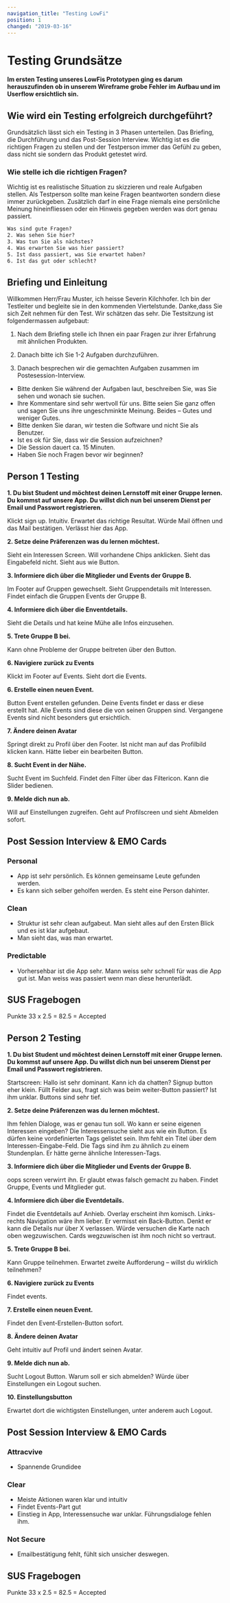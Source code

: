 ```yaml
---
navigation_title: "Testing LowFi"
position: 1
changed: "2019-03-16"
---
```


# Testing Grundsätze
**Im ersten Testing unseres LowFis Prototypen ging es darum herauszufinden ob in unserem Wireframe grobe Fehler im Aufbau und im Userflow ersichtlich sin.**

## Wie wird ein Testing erfolgreich durchgeführt?
Grundsätzlich lässt sich ein Testing in 3 Phasen unterteilen. Das Briefing, die Durchführung und das Post-Session Interview. Wichtig ist es die richtigen Fragen zu stellen und der Testperson immer das Gefühl zu geben, dass nicht sie sondern das Produkt getestet wird.

### Wie stelle ich die richtigen Fragen?
Wichtig ist es realistische Situation zu skizzieren und reale Aufgaben stellen. Als Testperson sollte man keine Fragen beantworten sondern diese immer zurückgeben. Zusätzlich darf in eine Frage niemals eine persönliche Meinung hineinfliessen oder ein Hinweis gegeben werden was dort genau passiert.

```html
Was sind gute Fragen?
2. Was sehen Sie hier?
3. Was tun Sie als nächstes?
4. Was erwarten Sie was hier passiert?
5. Ist dass passiert, was Sie erwartet haben?
6. Ist das gut oder schlecht?
```

## Briefing und Einleitung

Willkommen Herr/Frau Muster, ich heisse Severin Kilchhofer. Ich bin der Testleiter und begleite sie in den kommenden Viertelstunde. Danke,dass Sie sich Zeit nehmen für den Test. Wir schätzen das sehr. Die Testsitzung ist folgendermassen aufgebaut:

1. Nach dem Briefing stelle ich Ihnen ein paar Fragen zur ihrer Erfahrung mit ähnlichen Produkten.

2. Danach bitte ich Sie 1-2 Aufgaben durchzuführen.

3. Danach besprechen wir die gemachten Aufgaben zusammen im Postesession-Interview.

* Bitte denken Sie während der Aufgaben laut, beschreiben Sie, was Sie sehen und wonach sie suchen.
* Ihre Kommentare sind sehr wertvoll für uns. Bitte seien Sie ganz offen und sagen Sie uns ihre ungeschminkte Meinung. Beides – Gutes und weniger Gutes.
* Bitte denken Sie daran, wir testen die Software und nicht Sie als Benutzer.
* Ist es ok für Sie, dass wir die Session aufzeichnen?
* Die Session dauert ca. 15 Minuten.
* Haben Sie noch Fragen bevor wir beginnen?

## Person 1 Testing

**1. Du bist Student und möchtest deinen Lernstoff mit einer Gruppe lernen. Du kommst auf unsere App. Du willst dich nun bei unserem Dienst per Email und Passwort registrieren.**

Klickt sign up. Intuitiv. Erwartet das richtige Resultat. Würde Mail öffnen und das Mail bestätigen. Verlässt hier das App.
 

**2. Setze deine Präferenzen was du lernen möchtest.**

Sieht ein Interessen Screen. Will vorhandene Chips anklicken. Sieht das Eingabefeld nicht. Sieht aus wie Button.

**3. Informiere dich über die Mitglieder und Events der Gruppe B.**

Im Footer auf Gruppen gewechselt. Sieht Gruppendetails mit Interessen. Findet einfach die Gruppen Events der Gruppe B.
    
**4. Informiere dich über die Enventdetails.**

Sieht die Details und hat keine Mühe alle Infos einzusehen.

**5. Trete Gruppe B bei.**

Kann ohne Probleme der Gruppe beitreten über den Button.
    
**6. Navigiere zurück zu Events**

Klickt im Footer auf Events. Sieht dort die Events.
    
**6. Erstelle einen neuen Event.**

Button Event erstellen gefunden. Deine Events findet er dass er diese erstellt hat. Alle Events sind diese die von seinen Gruppen sind. Vergangene Events sind nicht besonders gut ersichtlich.

**7. Ändere deinen Avatar**

 Springt direkt zu Profil über den Footer. Ist nicht man auf das Profilbild klicken kann. Hätte lieber ein bearbeiten Button.

**8. Sucht Event in der Nähe.**

Sucht Event im Suchfeld. Findet den Filter über das Filtericon. Kann die Slider bedienen.

**9.  Melde dich nun ab.**

Will auf Einstellungen zugreifen. Geht auf Profilscreen und sieht Abmelden sofort.

## Post Session Interview & EMO Cards
### Personal
* App ist sehr persönlich. Es können gemeinsame Leute gefunden werden.
* Es kann sich selber geholfen werden. Es steht eine Person dahinter.

### Clean
* Struktur ist sehr clean aufgabeut. Man sieht alles auf den Ersten Blick und es ist klar aufgebaut.
* Man sieht das, was man erwartet.
### Predictable
* Vorhersehbar ist die App sehr. Mann weiss sehr schnell für was die App gut ist. Man weiss was passiert wenn man diese herunterlädt.

## SUS Fragebogen
Punkte 33 x 2.5 = 82.5 = Accepted


## Person 2 Testing

**1. Du bist Student und möchtest deinen Lernstoff mit einer Gruppe lernen. Du kommst auf unsere App. Du willst dich nun bei unserem Dienst per Email und Passwort registrieren.**

Startscreen: Hallo ist sehr dominant. Kann ich da chatten? Signup button eher klein.
Füllt Felder aus, fragt sich was beim weiter-Button passiert? Ist ihm unklar. Buttons sind sehr tief.

**2. Setze deine Präferenzen was du lernen möchtest.**

Ihm fehlen Dialoge, was er genau tun soll. Wo kann er seine eigenen Interessen eingeben? Die Interessensuche sieht aus wie ein Button. Es dürfen keine vordefinierten Tags gelistet sein. Ihm fehlt ein Titel über dem Interessen-Eingabe-Feld. Die Tags sind ihm zu ähnlich zu einem Stundenplan. Er hätte gerne ähnliche Interessen-Tags.
    
**3. Informiere dich über die Mitglieder und Events der Gruppe B.**

oops screen verwirrt ihn. Er glaubt etwas falsch gemacht zu haben. Findet Gruppe, Events und Mitglieder gut.

**4. Informiere dich über die Eventdetails.**

Findet die Eventdetails auf Anhieb. Overlay erscheint ihm komisch. Links-rechts Navigation wäre ihm lieber. Er vermisst ein Back-Button. Denkt er kann die Details nur über X verlassen. Würde versuchen die Karte nach oben wegzuwischen. Cards wegzuwischen ist ihm noch nicht so vertraut.

**5. Trete Gruppe B bei.**

Kann Gruppe teilnehmen. Erwartet zweite Aufforderung – willst du wirklich teilnehmen?


**6. Navigiere zurück zu Events**

Findet events.

**7. Erstelle einen neuen Event.**

Findet den Event-Erstellen-Button sofort.

**8. Ändere deinen Avatar**

Geht intuitiv auf Profil und ändert seinen Avatar.

**9. Melde dich nun ab.**

Sucht Logout Button. Warum soll er sich abmelden? Würde über Einstellungen ein Logout suchen.

**10. Einstellungsbutton**

Erwartet dort die wichtigsten Einstellungen, unter anderem auch Logout.

## Post Session Interview & EMO Cards
### Attracvive
* Spannende Grundidee

### Clear
* Meiste Aktionen waren klar und intuitiv
* Findet Events-Part gut
* Einstieg in App, Interessensuche war unklar. Führungsdialoge fehlen ihm. 

### Not Secure
* Emailbestätigung fehlt, fühlt sich unsicher deswegen.

## SUS Fragebogen 
Punkte 33 x 2.5 = 82.5 = Accepted